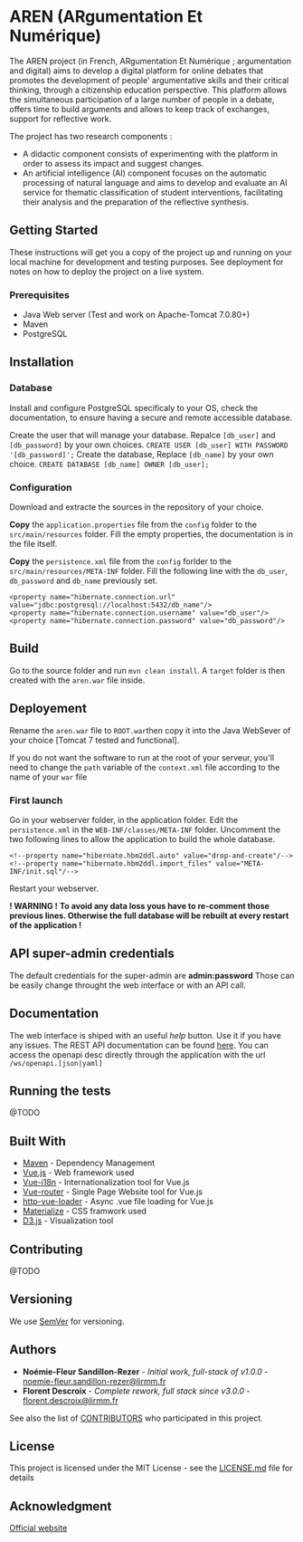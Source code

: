 

# AREN (ARgumentation Et Numérique)

The AREN project (in French, ARgumentation Et Numérique ; argumentation and digital) aims to develop a digital platform for online debates that promotes the development of people' argumentative skills and their critical thinking, through a citizenship education perspective. This platform allows the simultaneous participation of a large number of people in a debate, offers time to build arguments and allows to keep track of exchanges, support for reflective work. 

The project has two research components :
* A didactic component consists of experimenting with the platform in order to assess its impact and suggest changes. 
* An artificial intelligence (AI) component focuses on the automatic processing of natural language and aims to develop and evaluate an AI service for thematic classification of student interventions, facilitating their analysis and the preparation of the reflective synthesis.

## Getting Started

These instructions will get you a copy of the project up and running on your local machine for development and testing purposes. See deployment for notes on how to deploy the project on a live system.

### Prerequisites

* Java Web server (Test and work on Apache-Tomcat 7.0.80+)
* Maven
* PostgreSQL

## Installation
### Database
Install and configure PostgreSQL specificaly to your OS, check the documentation, to ensure having a secure and remote accessible database.

Create the user that will manage your database. Repalce `[db_user]` and `[db_password]` by your own choices.
`CREATE USER [db_user] WITH PASSWORD '[db_password]';`
Create the database, Replace `[db_name]` by your own choice.
`CREATE DATABASE [db_name] OWNER [db_user];`

### Configuration
Download and extracte the sources in the repository of your choice.

**Copy** the `application.properties` file from the `config` folder to the  `src/main/resources` folder.
Fill the empty properties, the documentation is in the file itself.

**Copy** the `persistence.xml` file from the `config` forlder to the  `src/main/resources/META-INF` folder.
Fill the following line with the `db_user`, `db_password` and `db_name` previously set.

    <property name="hibernate.connection.url" value="jdbc:postgresql://localhost:5432/db_name"/>
    <property name="hibernate.connection.username" value="db_user"/>
    <property name="hibernate.connection.password" value="db_password"/>


## Build
Go to the source folder and run `mvn clean install`.
A `target` folder is then created with the `aren.war` file inside.

## Deployement
Rename the `aren.war` file to `ROOT.war`then copy it into the Java WebSever of your choice [Tomcat 7 tested and functional].

If you do not want the software to run at the root of your serveur, you'll need to change the `path` variable of the `context.xml` file according to the name of your `war` file

### First launch
Go in your webserver folder, in the application folder.
Edit the `persistence.xml` in the `WEB-INF/classes/META-INF` folder.
Uncomment the two following lines to allow the application to build the whole database.

    <!--property name="hibernate.hbm2ddl.auto" value="drop-and-create"/-->
    <!--property name="hibernate.hbm2ddl.import_files" value="META-INF/init.sql"/-->
Restart your webserver.

**! WARNING !**
**To avoid any data loss  yous have to re-comment those previous lines. Otherwise the full database will be rebuilt at every restart of the application !**

## API super-admin credentials
The default credentials for the super-admin are **admin:password** 
Those can be easily change throught the web interface or with an API call.

## Documentation
The web interface is shiped with an useful *help* button. Use it if you have any issues.
The REST API documentation can be found [here](https://app.swaggerhub.com/apis-docs/aren-consortium/aren-api/3.0.0).
You can access the openapi desc directly through the application with the url `/ws/openapi.[json|yaml]`



## Running the tests

@TODO

## Built With

* [Maven](https://maven.apache.org/) - Dependency Management
* [Vue.js](https://vuejs.org/) - Web framework used
* [Vue-i18n](https://kazupon.github.io/vue-i18n/) - Internationalization tool for Vue.js
* [Vue-router](https://router.vuejs.org/) - Single Page Website tool for Vue.js
* [http-vue-loader](https://github.com/FranckFreiburger/http-vue-loader) - Async .vue file loading for Vue.js
* [Materialize](https://materializecss.com/) - CSS framwork used
* [D3.js](https://d3js.org/) - Visualization tool

## Contributing

@TODO

## Versioning

We use [SemVer](http://semver.org/) for versioning.

## Authors

* **Noémie-Fleur Sandillon-Rezer** - *Initial work, full-stack of v1.0.0* - [noemie-fleur.sandillon-rezer@lirmm.fr](mailto:noemie-fleur.sandillon-rezer@lirmm.fr?subject=[AREN]%20)
* **Florent Descroix** - *Complete rework, full stack since v3.0.0* - [florent.descroix@lirmm.fr](mailto:florent.descroix@lirmm.fr?subject=[AREN]%20)

See also the list of [CONTRIBUTORS](CONTRIBUTORS.md) who participated in this project.

## License

This project is licensed under the MIT License - see the [LICENSE.md](LICENSE.md) file for details

## Acknowledgment
[Official website](http://www.lirmm.fr/aren)
